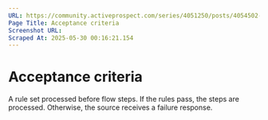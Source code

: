 ```yaml
---
URL: https://community.activeprospect.com/series/4051250/posts/4054502-activeprospect-product-glossary
Page Title: Acceptance criteria
Screenshot URL: 
Scraped At: 2025-05-30 00:16:21.154
---
```


# Acceptance criteria

A rule set processed before flow steps. If the rules pass, the steps are processed. Otherwise, the source receives a failure response.